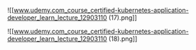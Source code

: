 ![[www.udemy.com_course_certified-kubernetes-application-developer_learn_lecture_12903110 (17).png]]


![[www.udemy.com_course_certified-kubernetes-application-developer_learn_lecture_12903110 (18).png]]